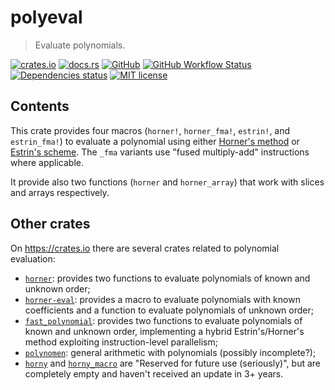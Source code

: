 # polyeval

> Evaluate polynomials.

[![crates.io](https://img.shields.io/crates/v/polyeval?logo=rust)](https://crates.io/crates/polyeval)
[![docs.rs](https://img.shields.io/docsrs/polyeval?logo=docsdotrs)](https://docs.rs/polyeval)
[![GitHub](https://img.shields.io/static/v1?label=github&message=FedericoStra/polyeval&color=brightgreen&logo=github)](https://github.com/FedericoStra/polyeval)
[![GitHub Workflow Status](https://img.shields.io/github/actions/workflow/status/FedericoStra/polyeval/rust.yml?logo=githubactions&logoColor=white)](https://github.com/FedericoStra/polyeval/actions/workflows/rust.yml)
[![Dependencies status](https://deps.rs/repo/github/FedericoStra/polyeval/status.svg)](https://deps.rs/repo/github/FedericoStra/polyeval)
[![MIT license](https://img.shields.io/crates/l/polyeval)](https://choosealicense.com/licenses/mit/)

## Contents

This crate provides four macros (`horner!`, `horner_fma!`, `estrin!`, and `estrin_fma!`) to evaluate
a polynomial using either [Horner's method][Horner] or [Estrin's scheme][Estrin].
The `_fma` variants use "fused multiply-add" instructions where applicable.

It provide also two functions (`horner` and `horner_array`) that work with slices and arrays respectively.

[Horner]: https://en.wikipedia.org/wiki/Horner%27s_method
[Estrin]: https://en.wikipedia.org/wiki/Estrin%27s_scheme

## Other crates

On <https://crates.io> there are several crates related to polynomial evaluation:

- [`horner`](https://crates.io/crates/horner): provides two functions to evaluate polynomials of known and unknown order;
- [`horner-eval`](https://crates.io/crates/horner-eval): provides a macro to evaluate polynomials with known coefficients and a function to evaluate polynomials of unknown order;
- [`fast_polynomial`](https://crates.io/crates/fast_polynomial): provides two functions to evaluate polynomials of known and unknown order, implementing a hybrid Estrin's/Horner's method exploiting instruction-level parallelism;
- [`polynomen`](https://crates.io/crates/polynomen): general arithmetic with polynomials (possibly incomplete?);
- [`horny`](https://crates.io/crates/horny) and [`horny_macro`](https://crates.io/crates/horny) are "Reserved for future use (seriously)", but are completely empty and haven't received an update in 3+ years.
